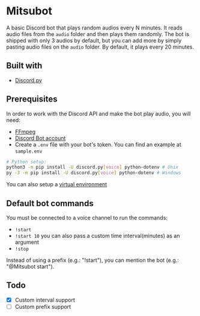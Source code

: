 # Mitsubot
A basic Discord bot that plays random audios every N minutes. It reads audio files from the `audio` folder and then plays them randomly. The bot is shipped with only 3 audios by default, but you can add more by simply pasting audio files on the `audio` folder. By default, it plays every 20 minutes.

## Built with
- [Discord.py](https://discordpy.readthedocs.io/en/stable/)

## Prerequisites
In order to work with the Discord API and make the bot play audio, you will need:
- [FFmpeg](https://ffmpeg.org/)
- [Discord Bot account](https://discordpy.readthedocs.io/en/stable/discord.html)
- Create a `.env` file with your bot's token. You can find an example at `sample.env`

```sh
# Python setup:
python3 -m pip install -U discord.py[voice] python-dotenv # Unix
py -3 -m pip install -U discord.py[voice] python-dotenv # Windows
```

You can also setup a [virtual environment](https://discordpy.readthedocs.io/en/stable/intro.html#virtual-environments)

## Default bot commands
You must be connected to a voice channel to run the commands:
- `!start`
- `!start 10` you can also pass a custom time interval(minutes) as an argument
- `!stop`

Instead of using a prefix (e.g.: "!start"), you can mention the bot (e.g.: "@Mitsubot start").

## Todo
- [x] Custom interval support
- [ ] Custom prefix support
